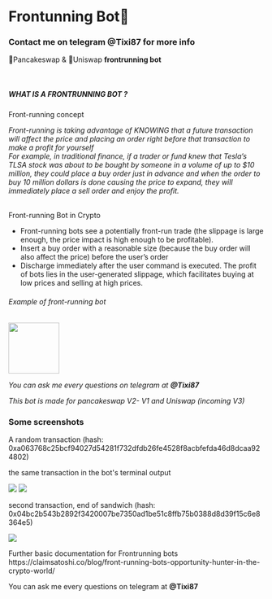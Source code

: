 <h1>Frontunning Bot🐋</h1>
<h3>Contact me on telegram @Tixi87 for more info</h3>
<p>
  🥞Pancakeswap & 🦄Uniswap <b>frontrunning bot</b>
</p>

<br />

<h5>WHAT IS A FRONTRUNNING BOT ?</h5>

<p>Front-running concept</p>

<i>
  Front-running is taking advantage of KNOWING that a future transaction will
  affect the price and placing an order right before that transaction to make a
  profit for yourself
</i>
<br />
<i>
  For example, in traditional finance, if a trader or fund knew that Tesla’s
  TLSA stock was about to be bought by someone in a volume of up to $10 million,
  they could place a buy order just in advance and when the order to buy 10
  million dollars is done causing the price to expand, they will immediately
  place a sell order and enjoy the profit.
</i>

<p><br/>
Front-running Bot in Crypto</p>

<ul>
  <li>
    Front-running bots see a potentially front-run trade (the slippage is large
    enough, the price impact is high enough to be profitable).
  </li>
  <li>
    Insert a buy order with a reasonable size (because the buy order will also
    affect the price) before the user’s order
  </li>
  <li>
    Discharge immediately after the user command is executed. The profit of bots
    lies in the user-generated slippage, which facilitates buying at low prices
    and selling at high prices.
  </li>
</ul>

<h6>Example of front-running bot</h6>

<img
  style="height: 100px; width: auto"
  src="https://file.publish.vn/coin98/2021-07/front-running-bot-1625901913428.JPG"
/>

<i>
  You can ask me every questions on telegram at <b>@Tixi87</b>
  <p>
    <p>This bot is made for pancakeswap V2- V1 and Uniswap (incoming V3)</p>
  </p>
</i>

<h3>Some screenshots</h3>

<p>A random transaction (hash: 0xa063768c25bcf94027d54281f732dfdb26fe4528f8acbfefda46d8dcaa924802) </p>
<p>the same transaction in the bot's terminal output</p>
<img src='https://github.com/Francojhonson93/WhaleKiller/blob/main/terminal.png'>
<img src='https://github.com/Francojhonson93/WhaleKiller/blob/main/SecondTx.png'>

<p>second transaction, end of sandwich (hash: 0x04bc2b543b2892f3420007be7350ad1be51c8ffb75b0388d8d39f15c6e8364e5)</p>
<img src='https://github.com/Francojhonson93/WhaleKiller/blob/main/firstTx.png'>

</br>

<p>Further basic documentation for Frontrunning bots 
    https://claimsatoshi.co/blog/front-running-bots-opportunity-hunter-in-the-crypto-world/
</p>

You can ask me every questions on telegram at <b>@Tixi87</b>
